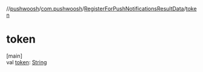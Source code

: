 //[pushwoosh](../../../index.md)/[com.pushwoosh](../index.md)/[RegisterForPushNotificationsResultData](index.md)/[token](token.md)

# token

[main]\
val [token](token.md): [String](https://developer.android.com/reference/kotlin/java/lang/String.html)

